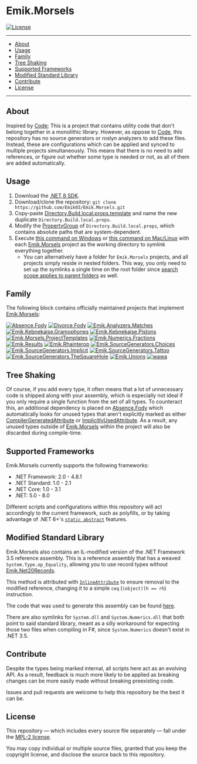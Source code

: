 # Emik.Morsels

[![License](https://img.shields.io/github/license/Emik03/Emik.Morsels.svg?color=6272a4&style=for-the-badge)](https://github.com/Emik03/Emik.Morsels/blob/main/LICENSE)

---

- [About](#about)
- [Usage](#usage)
- [Family](#family)
- [Tree Shaking](#tree-shaking)
- [Supported Frameworks](#supported-frameworks)
- [Modified Standard Library](#modified-standard-library)
- [Contribute](#contribute)
- [License](#license)

---

## About

Inspired by [Code](https://github.com/shaynevanasperen/Code/); This is a project that contains utility code that don't belong together in a monolithic library. However, as oppose to [Code](https://github.com/shaynevanasperen/Code/), this repository has no source generators or roslyn analyzers to add these files. Instead, these are configurations which can be applied and synced to multiple projects simultaneously. This means that there is no need to add references, or figure out whether some type is needed or not, as all of them are added automatically.

## Usage

1. Download the [.NET 8 SDK](https://dotnet.microsoft.com/en-us/download/dotnet/8.0).
2. Download/clone the repository: `git clone https://github.com/Emik03/Emik.Morsels.git`
3. Copy-paste [Directory.Build.local.props.template](https://raw.githubusercontent.com/Emik03/Emik.Morsels/main/Content/Properties/Directory.Build.local.props.template) and name the new duplicate `Directory.Build.local.props`.
4. Modify the [PropertyGroup](https://learn.microsoft.com/en-us/visualstudio/msbuild/propertygroup-element-msbuild?view=vs-2022) of `Directory.Build.local.props`, which contains absolute paths that are system-dependent.
5. Execute [this command on Windows](https://github.com/Emik03/Emik.Morsels/blob/main/Shell/symlink.bat) or [this command on Mac/Linux](https://github.com/Emik03/Emik.Morsels/blob/main/Shell/symlink.sh) with each [Emik.Morsels](https://github.com/Emik03/Emik.Morsels) project as the working directory to symlink everything together.
    - You can alternatively have a folder for `Emik.Morsels` projects, and all projects simply reside in nested folders. This way, you only need to set up the symlinks a single time on the root folder since [search scope applies to parent folders](https://learn.microsoft.com/en-us/visualstudio/msbuild/customize-your-build?view=vs-2022#search-scope) as well.

## Family

The following block contains officially maintained projects that implement [Emik.Morsels](https://github.com/Emik03/Emik.Morsels):

[![Absence.Fody](https://img.shields.io/github/last-commit/Emik03/Absence.Fody?style=for-the-badge&logo=GitHub&label=Absence.Fody&color=ffb86c)](https://github.com/Emik03/Absence.Fody)
[![Divorce.Fody](https://img.shields.io/github/last-commit/Emik03/Divorce.Fody?style=for-the-badge&logo=GitHub&label=Divorce.Fody&color=f1fa8c)](https://github.com/Emik03/Divorce.Fody)
[![Emik.Analyzers.Matches](https://img.shields.io/github/last-commit/Emik03/Emik.Analyzers.Matches?style=for-the-badge&logo=GitHub&label=Emik.Analyzers.Matches&color=ffb86c)](https://github.com/Emik03/Emik.Analyzers.Matches)
[![Emik.Kebnekaise.Gramophones](https://img.shields.io/github/last-commit/Emik03/Emik.Kebnekaise.Gramophones?style=for-the-badge&logo=GitHub&label=Emik.Kebnekaise.Gramophones&color=f1fa8c)](https://github.com/Emik03/Emik.Kebnekaise.Gramophones)
[![Emik.Kebnekaise.Pistons](https://img.shields.io/github/last-commit/Emik03/Emik.Kebnekaise.Pistons?style=for-the-badge&logo=GitHub&label=Emik.Kebnekaise.Pistons&color=ffb86c)](https://github.com/Emik03/Emik.Kebnekaise.Pistons)
[![Emik.Morsels.ProjectTemplates](https://img.shields.io/github/last-commit/Emik03/Emik.Morsels.ProjectTemplates?style=for-the-badge&logo=GitHub&label=Emik.Morsels.ProjectTemplates&color=f1fa8c)](https://github.com/Emik03/Emik.Morsels.ProjectTemplates)
[![Emik.Numerics.Fractions](https://img.shields.io/github/last-commit/Emik03/Emik.Numerics.Fractions?style=for-the-badge&logo=GitHub&label=Emik.Numerics.Fractions&color=ffb86c)](https://github.com/Emik03/Emik.Numerics.Fractions)
[![Emik.Results](https://img.shields.io/github/last-commit/Emik03/Emik.Results?style=for-the-badge&logo=GitHub&label=Emik.Results&color=f1fa8c)](https://github.com/Emik03/Emik.Results)
[![Emik.Rhainterop](https://img.shields.io/github/last-commit/Emik03/Emik.Rhainterop?style=for-the-badge&logo=GitHub&label=Emik.Rhainterop&color=ffb86c)](https://github.com/Emik03/Emik.Rhainterop)
[![Emik.SourceGenerators.Choices](https://img.shields.io/github/last-commit/Emik03/Emik.SourceGenerators.Choices?style=for-the-badge&logo=GitHub&label=Emik.SourceGenerators.Choices&color=f1fa8c)](https://github.com/Emik03/Emik.SourceGenerators.Choices)
[![Emik.SourceGenerators.Implicit](https://img.shields.io/github/last-commit/Emik03/Emik.SourceGenerators.Implicit?style=for-the-badge&logo=GitHub&label=Emik.SourceGenerators.Implicit&color=f1fa8c)](https://github.com/Emik03/Emik.SourceGenerators.Implicit)
[![Emik.SourceGenerators.Tattoo](https://img.shields.io/github/last-commit/Emik03/Emik.SourceGenerators.Tattoo?style=for-the-badge&logo=GitHub&label=Emik.SourceGenerators.Tattoo&color=ffb86c)](https://github.com/Emik03/Emik.SourceGenerators.Tattoo)
[![Emik.SourceGenerators.TheSquareHole](https://img.shields.io/github/last-commit/Emik03/Emik.SourceGenerators.TheSquareHole?style=for-the-badge&logo=GitHub&label=Emik.SourceGenerators.TheSquareHole&color=f1fa8c)](https://github.com/Emik03/Emik.SourceGenerators.TheSquareHole)
[![Emik.Unions](https://img.shields.io/github/last-commit/Emik03/Emik.Unions?style=for-the-badge&logo=GitHub&label=Emik.Unions&color=ffb86c)](https://github.com/Emik03/Emik.Unions)
[![wawa](https://img.shields.io/github/last-commit/Emik03/wawa?style=for-the-badge&logo=GitHub&label=wawa&color=f1fa8c)](https://github.com/Emik03/wawa)

## Tree Shaking

Of course, if you add every type, it often means that a lot of unnecessary code is shipped along with your assembly, which is especially not ideal if you only require a single function from the set of all types. To counteract this, an additional dependency is placed on [Absence.Fody](https://github.com/Emik03/Absence.Fody/) which automatically looks for unused types that aren't explicitly marked as either [CompilerGeneratedAttribute](https://learn.microsoft.com/en-us/dotnet/api/system.runtime.compilerservices.compilergeneratedattribute?view=net-7.0) or [ImplicitlyUsedAttribute](https://www.jetbrains.com/help/resharper/Reference__Code_Annotation_Attributes.html#UsedImplicitlyAttribute). As a result, any unused types outside of [Emik.Morsels](https://github.com/Emik03/Emik.Morsels) within the project will also be discarded during compile-time.

## Supported Frameworks

Emik.Morsels currently supports the following frameworks:

- .NET Framework: 2.0 - 4.8.1
- .NET Standard: 1.0 - 2.1
- .NET Core: 1.0 - 3.1
- .NET: 5.0 - 8.0

Different scripts and configurations within this repository will act accordingly to the current framework, such as polyfills, or by taking advantage of .NET 6+'s [`static abstract`](https://learn.microsoft.com/en-us/dotnet/core/compatibility/core-libraries/6.0/static-abstract-interface-methods) features.

## Modified Standard Library

Emik.Morsels also contains an IL-modified version of the .NET Framework 3.5 reference assembly. This is a reference assembly that has a weaved `System.Type.op_Equality`, allowing you to use record types without [Emik.Net20Records](https://github.com/Emik03/Emik.Net20Records).

This method is attributed with [`InlineAttribute`](https://github.com/oleg-st/InlineMethod.Fody) to ensure removal to the modified reference, changing it to a simple `ceq` (`(object)lh == rh`) instruction.

The code that was used to generate this assembly can be found [here](https://gist.github.com/Emik03/d88efe49a874b7d5f45e4bfb96fa541f).

There are also symlinks for `System.dll` and `System.Numerics.dll` that both point to said standard library, meant as a silly workaround for expecting those two files when compiling in F#, since `System.Numerics` doesn't exist in .NET 3.5.

## Contribute

Despite the types being marked internal, all scripts here act as an evolving API. As a result, feedback is much more likely to be applied as breaking changes can be more easily made without breaking preexisting code.

Issues and pull requests are welcome to help this repository be the best it can be.

## License

This repository — which includes every source file separately — fall under the [MPL-2 license](https://www.mozilla.org/en-US/MPL/2.0/).

You may copy individual or multiple source files, granted that you keep the copyright license, and disclose the source back to this repository.
